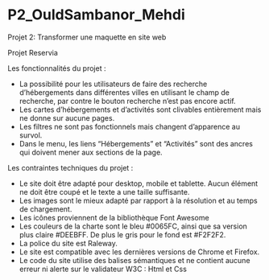 # P2_OuldSambanor_Mehdi
Projet 2: Transformer une maquette en site web

Projet Reservia

Les fonctionnalités  du projet :

- La possibilité pour les utilisateurs de faire des recherche d’hébergements dans différentes villes en utilisant le champ de recherche, par contre le bouton recherche n’est pas encore actif.
- Les cartes d’hébergements et d’activités sont clivables entièrement mais ne donne sur aucune pages.
- Les filtres ne sont pas fonctionnels mais changent d’apparence au survol.
- Dans le menu, les liens “Hébergements” et “Activités” sont des ancres qui doivent mener aux sections de la page.

Les contraintes techniques du projet : 

- Le site doit être adapté pour desktop, mobile et tablette. Aucun élément ne doit être coupé et le texte a une taille suffisante.
- Les images sont le mieux adapté par rapport à la résolution et au temps de chargement.
- Les icônes proviennent de la bibliothèque Font Awesome 
- Les couleurs de la charte sont le bleu #0065FC, ainsi que sa version plus claire #DEEBFF. De plus le gris pour le fond est #F2F2F2.
- La police du site est Raleway.
- Le site est compatible avec les dernières versions de Chrome et Firefox.
- Le code du site utilise des balises sémantiques et ne contient aucune erreur ni alerte sur le validateur W3C : Html et Css

